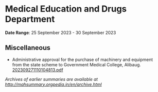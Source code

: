 # Medical Education and Drugs Department

**Date Range**: 25 September 2023 - 30 September 2023


## Miscellaneous
- Administrative approval for the purchase of machinery and equipment from the state scheme to Government Medical College, Alibaug.\
  [202309271110104813.pdf](https://gr.maharashtra.gov.in/Site/Upload/Government%20Resolutions/English/202309271110104813.pdf)


*Archives of earlier summaries are available at http://mahsummary.orgpedia.in/en/archive.html*